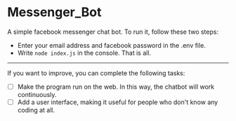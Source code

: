 
# Messenger_Bot
A simple facebook messenger chat bot.
To run it, follow these two steps:
 - Enter your email address and facebook password in the .env file.
 - Write `node index.js` in the console. That is all.

---
If you want to improve, you can complete the following tasks:

 - [ ] Make the program run on the web. In this way, the chatbot will work continuously.
 - [ ] Add a user interface, making it useful for people who don't know any coding at all.
